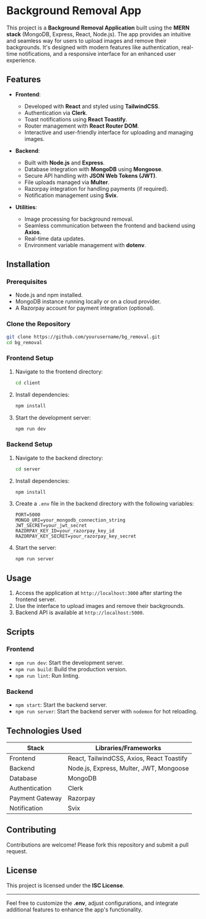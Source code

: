 # Background Removal App

This project is a **Background Removal Application** built using the **MERN stack** (MongoDB, Express, React, Node.js). The app provides an intuitive and seamless way for users to upload images and remove their backgrounds. It's designed with modern features like authentication, real-time notifications, and a responsive interface for an enhanced user experience.

## Features

- **Frontend**:
  - Developed with **React** and styled using **TailwindCSS**.
  - Authentication via **Clerk**.
  - Toast notifications using **React Toastify**.
  - Router management with **React Router DOM**.
  - Interactive and user-friendly interface for uploading and managing images.
  
- **Backend**:
  - Built with **Node.js** and **Express**.
  - Database integration with **MongoDB** using **Mongoose**.
  - Secure API handling with **JSON Web Tokens (JWT)**.
  - File uploads managed via **Multer**.
  - Razorpay integration for handling payments (if required).
  - Notification management using **Svix**.
  
- **Utilities**:
  - Image processing for background removal.
  - Seamless communication between the frontend and backend using **Axios**.
  - Real-time data updates.
  - Environment variable management with **dotenv**.

## Installation

### Prerequisites
- Node.js and npm installed.
- MongoDB instance running locally or on a cloud provider.
- A Razorpay account for payment integration (optional).

### Clone the Repository
```bash
git clone https://github.com/yourusername/bg_removal.git
cd bg_removal
```

### Frontend Setup
1. Navigate to the frontend directory:
   ```bash
   cd client
   ```
2. Install dependencies:
   ```bash
   npm install
   ```
3. Start the development server:
   ```bash
   npm run dev
   ```

### Backend Setup
1. Navigate to the backend directory:
   ```bash
   cd server
   ```
2. Install dependencies:
   ```bash
   npm install
   ```
3. Create a `.env` file in the backend directory with the following variables:
   ```env
   PORT=5000
   MONGO_URI=your_mongodb_connection_string
   JWT_SECRET=your_jwt_secret
   RAZORPAY_KEY_ID=your_razorpay_key_id
   RAZORPAY_KEY_SECRET=your_razorpay_key_secret
   ```
4. Start the server:
   ```bash
   npm run server
   ```

## Usage
1. Access the application at `http://localhost:3000` after starting the frontend server.
2. Use the interface to upload images and remove their backgrounds.
3. Backend API is available at `http://localhost:5000`.

## Scripts
### Frontend
- `npm run dev`: Start the development server.
- `npm run build`: Build the production version.
- `npm run lint`: Run linting.

### Backend
- `npm start`: Start the backend server.
- `npm run server`: Start the backend server with `nodemon` for hot reloading.

## Technologies Used

| Stack          | Libraries/Frameworks        |
|-----------------|-----------------------------|
| Frontend        | React, TailwindCSS, Axios, React Toastify |
| Backend         | Node.js, Express, Multer, JWT, Mongoose |
| Database        | MongoDB                     |
| Authentication  | Clerk                       |
| Payment Gateway | Razorpay                    |
| Notification    | Svix                        |

## Contributing
Contributions are welcome! Please fork this repository and submit a pull request.

## License
This project is licensed under the **ISC License**.

---

Feel free to customize the **.env**, adjust configurations, and integrate additional features to enhance the app's functionality.
